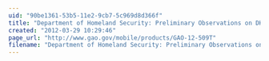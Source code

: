 ```yaml
---
uid: "90be1361-53b5-11e2-9cb7-5c969d8d366f"
title: "Department of Homeland Security: Preliminary Observations on DHSs Efforts to Improve Employee Morale"
created: "2012-03-29 10:29:46"
page_url: "http://www.gao.gov/mobile/products/GAO-12-509T"
filename: "Department of Homeland Security: Preliminary Observations on DHSs Efforts to Improve Employee Morale.html"
---
```

